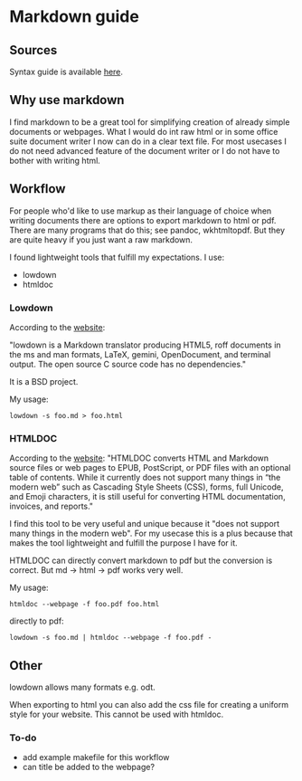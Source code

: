 # Markdown guide

## Sources

Syntax guide is available [here](https://www.markdownguide.org/).

## Why use markdown

I find markdown to be a great tool for simplifying creation of already simple documents or webpages. What I would do int raw html or in some office suite document writer I now can do in a clear text file. For most usecases I do not need advanced feature of the document writer or I do not have to bother with writing html.

## Workflow

For people who'd like to use markup as their language of choice when writing documents there are options to export markdown to html or pdf. There are many programs that do this; see pandoc, wkhtmltopdf. But they are quite heavy if you just want a raw markdown.

I found lightweight tools that fulfill my expectations.
I use:
- lowdown
- htmldoc

### Lowdown

According to the [website](https://kristaps.bsd.lv/lowdown/):

"lowdown is a Markdown translator producing HTML5, roff documents in the ms and man formats, LaTeX, gemini, OpenDocument, and terminal output. The open source C source code has no dependencies."

It is a BSD project.

My usage:
```
lowdown -s foo.md > foo.html
```

### HTMLDOC

According to the [website](https://www.msweet.org/htmldoc/):
"HTMLDOC converts HTML and Markdown source files or web pages to EPUB, PostScript, or PDF files with an optional table of contents. While it currently does not support many things in “the modern web” such as Cascading Style Sheets (CSS), forms, full Unicode, and Emoji characters, it is still useful for converting HTML documentation, invoices, and reports."

I find this tool to be very useful and unique because it "does not support many things in the modern web". For my usecase this is a plus because that makes the tool lightweight and fulfill the purpose I have for it.

HTMLDOC can directly convert markdown to pdf but the conversion is correct. But md -> html -> pdf works very well.

My usage:
```
htmldoc --webpage -f foo.pdf foo.html
```
directly to pdf:
```
lowdown -s foo.md | htmldoc --webpage -f foo.pdf -
```

## Other

lowdown allows many formats e.g. odt.

When exporting to html you can also add the css file for creating a uniform style for your website. This cannot be used with htmldoc.

### To-do

- add example makefile for this workflow
- can title be added to the webpage?

